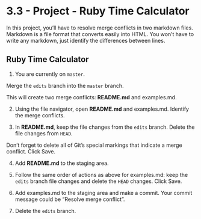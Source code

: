 # 3.3 - Project - Ruby Time Calculator
In this project, you’ll have to resolve merge conflicts in two markdown files. Markdown is a file format that converts easily into HTML. You won’t have to write any markdown, just identify the differences between lines.

## Ruby Time Calculator

1. You are currently on ```master```.

Merge the ```edits``` branch into the ```master``` branch.

This will create two merge conflicts: **README.md** and examples.md.

2. Using the file navigator, open **README.md** and examples.md. Identify the merge conflicts.

3. In **README.md**, keep the file changes from the ```edits``` branch. Delete the file changes from ```HEAD```.

Don’t forget to delete all of Git’s special markings that indicate a merge conflict.
Click Save.

4. Add **README.md** to the staging area.

5. Follow the same order of actions as above for examples.md: keep the ```edits``` branch file changes and delete the ```HEAD``` changes.
Click Save.

6. Add examples.md to the staging area and make a commit. Your commit message could be “Resolve merge conflict”.

7. Delete the ```edits``` branch.